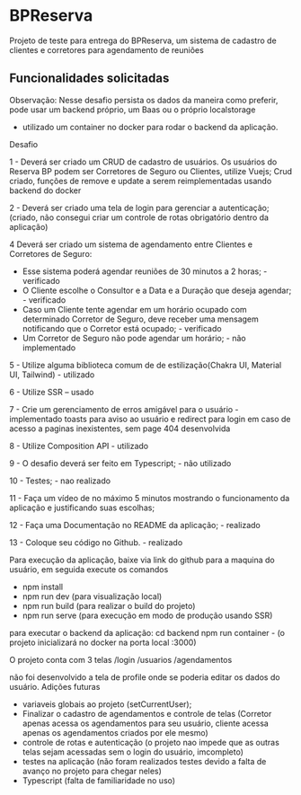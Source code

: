 # BPReserva

Projeto de teste para entrega do BPReserva, um sistema de cadastro de clientes e corretores para agendamento de reuniões


## Funcionalidades solicitadas

Observação: Nesse desafio persista os dados da maneira como preferir, pode usar um backend próprio, um Baas ou o próprio localstorage 
- utilizado um container no docker para rodar o backend da aplicação.

Desafio

1 - Deverá ser criado um CRUD de cadastro de usuários. Os usuários do Reserva BP podem ser Corretores de Seguro ou Clientes, utilize Vuejs; 
Crud criado, funções de remove e update a serem reimplementadas usando backend do docker

2 - Deverá ser criado uma tela de login para gerenciar a autenticação;  (criado, não consegui criar um controle de rotas obrigatório dentro da aplicação)

4 Deverá ser criado um sistema de agendamento entre Clientes e Corretores de Seguro:
 - Esse sistema poderá agendar reuniões de 30 minutos a 2 horas; - verificado
 - O Cliente escolhe o Consultor e a Data e a Duração que deseja agendar; - verificado
 - Caso um Cliente tente agendar em um horário ocupado com determinado Corretor de Seguro, deve receber uma mensagem notificando que o Corretor está ocupado; - verificado
 - Um Corretor de Seguro não pode agendar um horário; - não implementado

5 - Utilize alguma biblioteca comum de de estilização(Chakra UI, Material UI, Tailwind) - utilizado

6 - Utilize SSR – usado

7 - Crie um gerenciamento de erros amigável para o usuário - implementado toasts para aviso ao usuário e redirect para login em caso de acesso a paginas inexistentes, sem page 404 desenvolvida

8 - Utilize Composition API - utilizado

9 - O desafio deverá ser feito em Typescript; - não utilizado

10 - Testes; - nao realizado

11 - Faça um vídeo de no máximo 5 minutos mostrando o funcionamento da aplicação e justificando suas escolhas;

12 - Faça uma Documentação no README da aplicação; - realizado

13 - Coloque seu código no Github. - realizado


Para execução da aplicação, baixe via link do github para a maquina do usuário, em seguida execute os comandos

- npm install
- npm run dev (para visualização local)
- npm run build (para realizar o build do projeto)
- npm run serve (para execução em modo de produção usando SSR)

para executar o backend da aplicação:
cd backend
npm run container - (o projeto inicializará no docker na porta local :3000)

O projeto conta com 3 telas
/login
/usuarios
/agendamentos

não foi desenvolvido a tela de profile onde se poderia editar os dados do usuário.
Adições futuras
 * variaveis globais ao projeto (setCurrentUser);
 * Finalizar o cadastro de agendamentos e controle de telas (Corretor apenas acessa os agendamentos para seu usuário, cliente acessa apenas os agendamentos criados por ele mesmo)
 * controle de rotas e autenticação (o projeto nao impede que as outras telas sejam acessadas sem o login do usuário, imcompleto)
 * testes na aplicação (não foram realizados testes devido a falta de avanço no projeto para chegar neles)
 * Typescript (falta de familiaridade no uso)
